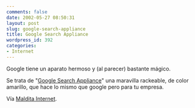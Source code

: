 ```yaml
---
comments: false
date: 2002-05-27 08:50:31
layout: post
slug: google-search-appliance
title: Google Search Appliance
wordpress_id: 392
categories:
- Internet
---
```


Google tiene un aparato hermoso y (al parecer) bastante mágico.  

Se trata de &#34;[Google Search Appliance](http://www.google.com/appliance/)&#34; una maravilla rackeable, de color amarillo, que hace lo mismo que google pero para tu empresa.  

  

Vía [Maldita Internet](http://www.malditainternet.com/).




 

